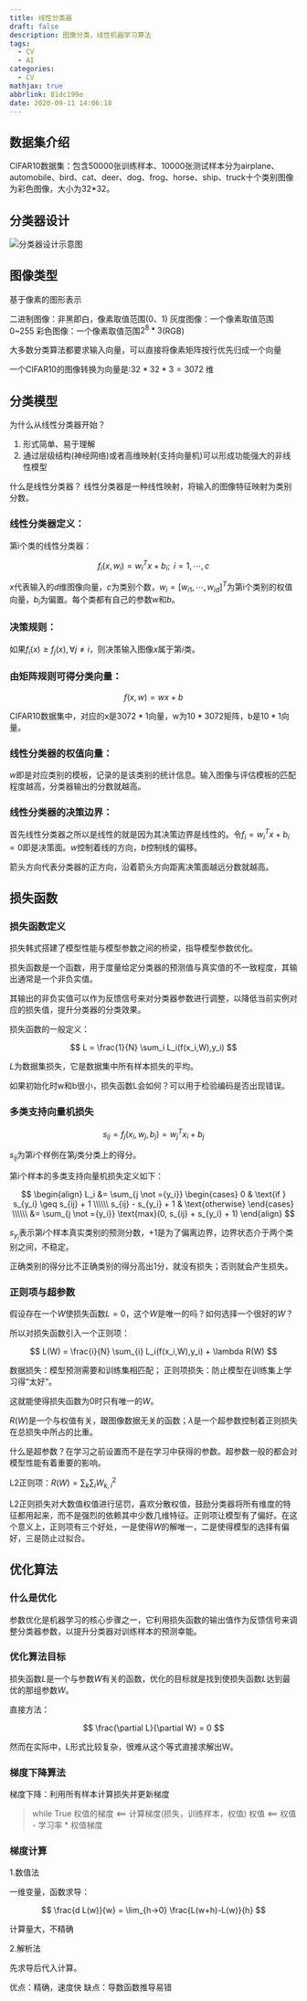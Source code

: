 ```yaml
---
title: 线性分类器
draft: false
description: 图像分类，线性机器学习算法
tags:
  - CV
  - AI
categories:
  - CV
mathjax: true
abbrlink: 81dc199e
date: 2020-09-11 14:06:18
---
```


## 数据集介绍

CIFAR10数据集：包含50000张训练样本、10000张测试样本分为airplane、automobile、bird、cat、deer、dog、frog、horse、ship、truck十个类别图像为彩色图像，大小为32*32。

## 分类器设计

![分类器设计示意图](/images/CV/LinearClassifier_1.png)

## 图像类型

基于像素的图形表示

二进制图像：非黑即白，像素取值范围(0、1)
灰度图像：一个像素取值范围0~255
彩色图像：一个像素取值范围$2^8 * 3$(RGB)


大多数分类算法都要求输入向量，可以直接将像素矩阵按行优先归成一个向量

一个CIFAR10的图像转换为向量是:$32 * 32 * 3 = 3072$ 维

## 分类模型

为什么从线性分类器开始？
1. 形式简单、易于理解
2. 通过层级结构(神经网络)或者高维映射(支持向量机)可以形成功能强大的非线性模型

什么是线性分类器？
线性分类器是一种线性映射，将输入的图像特征映射为类别分数。

### 线性分类器定义：

第i个类的线性分类器：

$$
f_i(x,w_i) = w^T_i x + b_i; \text{  } i = 1,\cdots,c
$$

$x$代表输入的$d$维图像向量，$c$为类别个数，$w_i=[w_{i1},\cdots,w_{id}]^T$为第i个类别的权值向量，$b_i$为偏置。每个类都有自己的参数$w$和$b$。

### 决策规则：

如果$f_i(x) \geq f_j(x), \forall j \not ={i}$，则决策输入图像$x$属于第$i$类。

### 由矩阵规则可得分类向量：

$$
f(x,w) = wx + b
$$

CIFAR10数据集中，对应的x是$3072*1$向量，w为$10 * 3072$矩阵，b是$10 * 1$向量。

### 线性分类器的权值向量：

$w$即是对应类别的模板，记录的是该类别的统计信息。输入图像与评估模板的匹配程度越高，分类器输出的分数就越高。

### 线性分类器的决策边界：

首先线性分类器之所以是线性的就是因为其决策边界是线性的。令$f_i = w^T_i x + b_i =0$即是决策面。$w$控制着线的方向，$b$控制线的偏移。

箭头方向代表分类器的正方向，沿着箭头方向距离决策面越远分数就越高。

## 损失函数

### 损失函数定义

损失韩式搭建了模型性能与模型参数之间的桥梁，指导模型参数优化。

损失函数是一个函数，用于度量给定分类器的预测值与真实值的不一致程度，其输出通常是一个非负实值。

其输出的非负实值可以作为反馈信号来对分类器参数进行调整，以降低当前实例对应的损失值，提升分类器的分类效果。

损失函数的一般定义：

$$
L = \frac{1}{N} \sum_i L_i(f(x_i,W),y_i)
$$

$L$为数据集损失，它是数据集中所有样本损失的平均。

如果初始化时w和b很小，损失函数L会如何？可以用于检验编码是否出现错误。

### 多类支持向量机损失

$$
s_{ij} = f_j(x_i,w_j,b_j) = w^T_j x_i + b_j
$$

$s_{ij}$为第$i$个样例在第$j$类分类上的得分。

第i个样本的多类支持向量机损失定义如下：

$$
\begin{align}
L_i &= \sum_{j \not ={y_i}} \begin{cases} 0 & \text{if } s_{y_i} \geq s_{ij} + 1 \\\\\\ s_{ij} - s_{y_i} + 1 & \text{otherwise} \end{cases} \\\\\\
&= \sum_{j \not ={y_i}} \text{max}(0, s_{ij} + s_{y_i} + 1)
\end{align}
$$

$s_{y_i}$表示第$i$个样本真实类别的预测分数，$+1$是为了偏离边界，边界状态介于两个类别之间，不稳定。

正确类别的得分比不正确类别的得分高出1分，就没有损失；否则就会产生损失。

### 正则项与超参数

假设存在一个$W$使损失函数$L=0$，这个$W$是唯一的吗？如何选择一个很好的$W$？

所以对损失函数引入一个正则项：

$$
L(W) = \frac{i}{N} \sum_{i} L_i(f(x_i,W),y_i) + \lambda R(W)
$$

数据损失：模型预测需要和训练集相匹配；
正则项损失：防止模型在训练集上学习得“太好”。

这就能使得损失函数为$0$时只有唯一的$W$。

$R(W)$是一个与权值有关，跟图像数据无关的函数；$\lambda$是一个超参数控制着正则损失在总损失中所占的比重。

什么是超参数？在学习之前设置而不是在学习中获得的参数。超参数一般的都会对模型性能有着重要的影响。

L2正则项：$R(W) = \sum_{k} \sum_{i} W^2_{k,i}$

L2正则损失对大数值权值进行惩罚，喜欢分散权值，鼓励分类器将所有维度的特征都用起来，而不是强烈的依赖其中少数几维特征。正则项让模型有了偏好。在这个意义上，正则项有三个好处，一是使得$W$的解唯一，二是使得模型的选择有偏好，三是防止过拟合。

## 优化算法

### 什么是优化

参数优化是机器学习的核心步骤之一，它利用损失函数的输出值作为反馈信号来调整分类器参数，以提升分类器对训练样本的预测幸能。

### 优化算法目标

损失函数$L$是一个与参数$W$有关的函数，优化的目标就是找到使损失函数$L$达到最优的那组参数$W$。

直接方法：

$$
\frac{\partial L}{\partial W} = 0
$$

然而在实际中，L形式比较复杂，很难从这个等式直接求解出W。

### 梯度下降算法

梯度下降：利用所有样本计算损失并更新梯度

> while True
    权值的梯度 <== 计算梯度(损失，训练样本，权值)
    权值 <== 权值 - 学习率 * 权值梯度

### 梯度计算

1.数值法

一维变量，函数求导：

$$
\frac{d L(w)}{w} = \lim_{h->0} \frac{L(w+h)-L(w)}{h}
$$

计算量大，不精确

2.解析法

先求导后代入计算。

优点：精确，速度快
缺点：导数函数推导易错